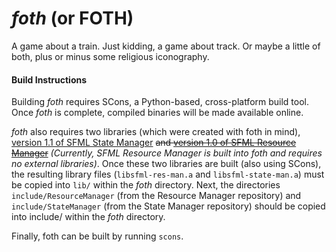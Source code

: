 _foth_ (or FOTH)
====

A game about a train. Just kidding, a game about track. Or maybe a little of both, plus or minus some religious iconography.

#### Build Instructions

Building _foth_ requires SCons, a Python-based, cross-platform build tool. Once _foth_ is complete, compiled binaries will be made available online.

_foth_ also requires two libraries (which were created with foth in mind), [version 1.1 of SFML State Manager](https://github.com/Brinsky/sfml-states/releases/tag/v1.1) ~~and [version 1.0 of SFML Resource Manager](https://github.com/else42/sfml-resources/releases/tag/v1.0)~~ *(Currently, SFML Resource Manager is built into _foth_ and requires no external libraries)*. Once these two libraries are built (also using SCons), the resulting library files (`libsfml-res-man.a` and `libsfml-state-man.a`) must be copied into `lib/` within the _foth_ directory. Next, the directories `include/ResourceManager` (from the Resource Manager repository) and `include/StateManager` (from the State Manager repository) should be copied into include/ within the _foth_ directory.

Finally, foth can be built by running `scons`.
